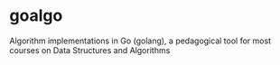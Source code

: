 # goalgo
Algorithm implementations in Go (golang), a pedagogical tool for most courses on Data Structures and Algorithms
